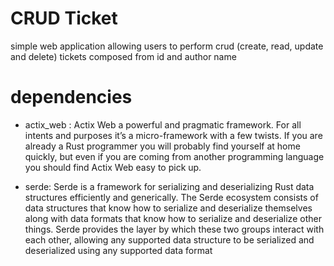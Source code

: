 # CRUD Ticket

simple web application allowing users to perform crud (create, read, update and delete) tickets composed from id and author name

# dependencies

- actix_web : Actix Web a powerful and pragmatic framework. For all intents and purposes it’s a micro-framework with a few twists. If you are already a Rust programmer you will probably find yourself at home quickly, but even if you are coming from another programming language you should find Actix Web easy to pick up.

- serde: Serde is a framework for serializing and deserializing Rust data structures efficiently and generically.
The Serde ecosystem consists of data structures that know how to serialize and deserialize themselves along with data formats that know how to serialize and deserialize other things. Serde provides the layer by which these two groups interact with each other, allowing any supported data structure to be serialized and deserialized using any supported data format